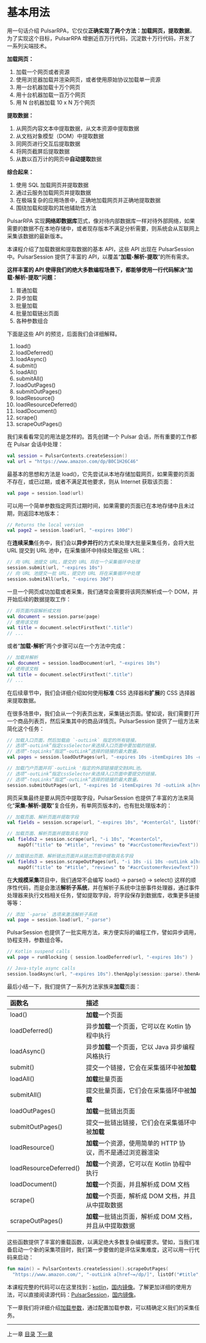 基本用法
=

用一句话介绍 PulsarRPA，它仅仅**正确实现了两个方法：加载网页，提取数据**。为了实现这个目标，PulsarRPA 增删近百万行代码，沉淀数十万行代码，开发了一系列尖端技术。

**加载网页：**

1. 加载一个网页或者资源
2. 使用浏览器加载并渲染网页，或者使用原始协议加载单一资源
3. 用一台机器加载十万个网页
4. 用十台机器加载一百万个网页
5. 用 N 台机器加载 10 x N 万个网页

**提取数据：**

1. 从网页内容文本中提取数据，从文本资源中提取数据
2. 从文档对象模型（DOM）中提取数据
3. 同网页进行交互后提取数据
4. 将网页截屏后提取数据
5. 从数以百万计的网页中**自动提取**数据

**综合起来：**

1. 使用 SQL 加载网页并提取数据
2. 通过云服务加载网页并提取数据
3. 在极端复杂的应用场景中，正确地加载网页并正确地提取数据
4. 围绕加载和提取的其他辅助性方法

PulsarRPA 实现**网络即数据库**范式，像对待内部数据库一样对待外部网络，如果需要的数据不在本地存储中，或者现存版本不满足分析需要，则系统会从互联网上采集该数据的最新版本。

本课程介绍了加载数据和提取数据的基本 API，这些 API 出现在 PulsarSession 中。PulsarSession 提供了丰富的 API，以覆盖“**加载-解析-提取**”的所有需求。

**这样丰富的 API 使得我们的绝大多数编程场景下，都能够使用一行代码解决“加载-解析-提取”问题：**

1. 普通加载
2. 异步加载
3. 批量加载
4. 批量加载链出页面
5. 各种参数组合

下面是这些 API 的预览，后面我们会详细解释。

1. load()
2. loadDeferred()
3. loadAsync()
4. submit()
5. loadAll()
6. submitAll()  
7. loadOutPages() 
8. submitOutPages()
9. loadResource()
10. loadResourceDeferred()
11. loadDocument()
12. scrape()
13. scrapeOutPages()

我们来看看常见的用法是怎样的。首先创建一个 Pulsar 会话，所有重要的工作都在 Pulsar 会话中处理：

```kotlin
val session = PulsarContexts.createSession()
val url = "https://www.amazon.com/dp/B0C1H26C46"
```

最基本的思想和方法是 load()，它先尝试从本地存储加载网页，如果需要的页面不存在，或已过期，或者不满足其他要求，则从 Internet 获取该页面：

```kotlin
val page = session.load(url)
```

可以用一个简单参数指定网页过期时间，如果需要的页面已在本地存储中且未过期，则返回本地版本：

```kotlin
// Returns the local version
val page2 = session.load(url, "-expires 100d")
```

在**连续采集**任务中，我们会以**异步并行**的方式来处理大批量采集任务，会将大批 URL 提交到 URL 池中，在采集循环中持续处理这些 URL：

```kotlin
// 向 URL 池提交 URL，提交的 URL 将在一个采集循环中处理
session.submit(url, "-expires 10s")
// 向 URL 池提交一批 URL，提交的 URL 将在采集循环中处理
session.submitAll(urls, "-expires 30d")
```

一旦一个网页成功加载或者采集，我们通常会需要将该网页解析成一个 DOM，并开始后续的数据提取工作：

```kotlin
// 将页面内容解析成文档
val document = session.parse(page)
// 使用该文档
val title = document.selectFirstText(".title")
// ...
```

或者“**加载-解析**”两个步骤可以在一个方法中完成：

```kotlin
// 加载并解析
val document = session.loadDocument(url, "-expires 10s")
// 使用该文档
val title = document.selectFirstText(".title")
// ...
```

在后续章节中，我们会详细介绍如何使用**标准** CSS 选择器和**扩展**的 CSS 选择器来提取数据。

在很多场景中，我们会从一个列表页出发，采集链出页面。譬如说，我们需要打开一个商品列表页，然后采集其中的商品详情页。PulsarSession 提供了一组方法来简化这个任务：

```kotlin
// 加载入口页面，然后加载由 `-outLink` 指定的所有链接。
// 选项“-outLink”指定cssSelector来选择入口页面中要加载的链接。
// 选项“-topLinks”指定“-outLink”选择的链接的最大数量。
val pages = session.loadOutPages(url, "-expires 10s -itemExpires 10s -outLink a[href~=/dp/] -topLinks 10")

// 加载门户页面并将`-outLink '指定的外部链接提交到URL池。
// 选项“-outLink”指定cssSelector来选择入口页面中要提交的链接。
// 选项“-topLinks”指定“-outLink”选择的链接的最大数量。
session.submitOutPages(url, "-expires 1d -itemExpires 7d -outLink a[href~=/dp/] -topLinks 10")
```

网页采集最终是要从网页中提取字段，PulsarSession 也提供了丰富的方法来简化“**采集-解析-提取**”复合任务，有单网页版本的，也有批处理版本的：

```kotlin
// 加载页面、解析页面并提取字段
val fields = session.scrape(url, "-expires 10s", "#centerCol", listOf("#title", "#acrCustomerReviewText"))

// 加载页面、解析页面并提取具名字段
val fields2 = session.scrape(url, "-i 10s", "#centerCol",
    mapOf("title" to "#title", "reviews" to "#acrCustomerReviewText"))

// 加载链出页面、解析链出页面并从链出页面中提取具名字段
val fields3 = session.scrapeOutPages(url, "-i 10s -ii 10s -outLink a[href~=/dp/] -topLink 10", "#centerCol",
    mapOf("title" to "#title", "reviews" to "#acrCustomerReviewText"))
```

在**大规模采集**项目中，我们通常不会编写 load() -> parse() -> select() 这样的顺序性代码，而是会激活**解析子系统**，并在解析子系统中注册事件处理器，通过事件处理器来执行文档相关任务，譬如提取字段，将字段保存到数据库，收集更多链接等等：

```kotlin
// 添加 `-parse` 选项来激活解析子系统
val page = session.load(url, "-parse")
```

PulsarSession 也提供了一批实用方法，来方便实际的编程工作，譬如异步调用，协程支持，参数组合等。

```kotlin
// Kotlin suspend calls
val page = runBlocking { session.loadDeferred(url, "-expires 10s") }

// Java-style async calls
session.loadAsync(url, "-expires 10s").thenApply(session::parse).thenAccept(session::export)
```

最后小结一下，我们提供了一系列方法家族来**加载**页面：

| 函数名                  | 描述                                                   |
|:-----------------------|:------------------------------------------------------|
| load()                 | **加载**一个页面                                        |
| loadDeferred()         | 异步**加载**一个页面，它可以在 Kotlin 协程中执行            |
| loadAsync()            | 异步**加载**一个页面，它以 Java 异步编程风格执行            |
| submit()               | 提交一个链接，它会在采集循环中被**加载**                    |
| loadAll()              | **加载**批量页面                                        |
| submitAll()            | 提交批量页面，它们会在采集循环中被**加载**                   |
| loadOutPages()         | **加载**一批链出页面                                     |
| submitOutPages()       | 提交一批链出链接，它们会在采集循环中被**加载**               |
| loadResource()         | **加载**一个资源，使用简单的 HTTP 协议，而不是通过浏览器渲染  |
| loadResourceDeferred() | **加载**一个资源，它可以在 Kotlin 协程中执行               |
| loadDocument()         | **加载**一个页面，并且解析成 DOM 文档                      |
| scrape()               | **加载**一个页面，解析成 DOM 文档，并且从中提取数据          |
| scrapeOutPages()       | **加载**一批链出页面，解析成 DOM 文档，并且从中提取数据       |

这些函数提供了丰富的重载函数，以满足绝大多数复杂编程要求。譬如，当我们准备启动一个新的采集项目时，我们第一步要做的是评估采集难度，这可以用一行代码来启动：

```kotlin
fun main() = PulsarContexts.createSession().scrapeOutPages(
  "https://www.amazon.com/", "-outLink a[href~=/dp/]", listOf("#title", "#acrCustomerReviewText"))
```

本课程完整的代码可以在这里找到：[kotlin](../../../pulsar-app/pulsar-examples/src/main/kotlin/ai/platon/pulsar/examples/_0_BasicUsage.kt)，[国内镜像](https://gitee.com/platonai_galaxyeye/PulsarRPA/blob/1.10.x/pulsar-app/pulsar-examples/src/main/kotlin/ai/platon/pulsar/examples/_0_BasicUsage.kt)。了解更加详细的使用方法，可以直接阅读源代码：[PulsarSession](../../../pulsar-skeleton/src/main/kotlin/ai/platon/pulsar/session/PulsarSession.kt)，[国内镜像](https://gitee.com/platonai_galaxyeye/PulsarRPA/blob/1.10.x/pulsar-skeleton/src/main/kotlin/ai/platon/pulsar/session/PulsarSession.kt)。

下一章我们将详细介绍[加载参数](3load-options.md)，通过配置加载参数，可以精确定义我们的采集任务。

------

上一章 [目录](1home.md) [下一章](3load-options.md)
